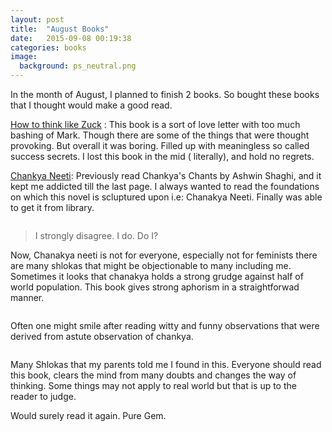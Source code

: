 ```yaml
---
layout: post
title:  "August Books"
date:   2015-09-08 00:19:38
categories: books
image:
  background: ps_neutral.png
---
```


In the month of August, I planned to finish 2 books. So bought these books that I thought would make a good read.

<a href="http://www.amazon.in/Think-Like-Zuck-Improbably-Zuckerberg/dp/007180949X">How to think like Zuck</a> :  This book is a sort of love letter with too much bashing of Mark. Though there are some of the things that were thought provoking. But overall it was boring. Filled up with meaningless so called success secrets. I lost this book in the mid ( literally), and hold no regrets.

<a href="http://www.amazon.in/Chanakya-Neeti-B-K-Chaturvedi/dp/8128400487"> Chankya Neeti</a>:  Previously  read Chankya's Chants by Ashwin Shaghi, and it kept me addicted till the last page. I always wanted to read the foundations on which this novel is scluptured upon i.e: Chanakya Neeti. Finally was able to get it from library. 

<img src="http://i.imgur.com/YKPNQQW.jpg" alt="">

>I strongly disagree. I do. Do I?

Now, Chanakya neeti is not for everyone, especially not for feminists there are many shlokas that might be objectionable to many including me. Sometimes it looks that chanakya holds a strong grudge against half of world population. This book gives strong aphorism in a straightforwad manner. 

<img src="http://i.imgur.com/lZtIOY7.jpg" alt="">

Often one might smile after reading witty and funny observations that were derived from astute observation of chankya.

<img src="http://i.imgur.com/9SLkJF0.jpg" alt="">


Many Shlokas that my parents told me I found in this. Everyone should read this book, clears the mind from many doubts and changes the way of thinking. Some things may not apply to real world but that is up to the reader to judge. 

Would surely read it again. Pure Gem.
